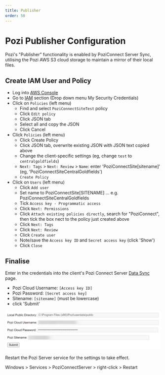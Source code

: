 ```yaml
---
title: Publisher
order: 50
---
```


# Pozi Publisher Configuration

Pozi's "Publisher" functionality is enabled by PoziConnect Server Sync, utilising the Pozi AWS S3 cloud storage to maintain a mirror of their local files.

## Create IAM User and Policy

- Log into [AWS Console](https://ap-southeast-2.console.aws.amazon.com/console/home?region=ap-southeast-2#)
- Go to [IAM](https://console.aws.amazon.com/iam/home?region=ap-southeast-2#/home) section (Drop down menu My Security Credentials)
- Click on `Policies` (left menu)
  - Find and select `PoziConnectSiteTest` policy
  - Click `Edit policy`
  - Click JSON tab
  - Select all and copy the JSON
  - Click Cancel
- Click `Policies` (left menu)
  - Click Create Policy
  - Click JSON tab, overwrite existing JSON with JSON text copied above
  - Change the client-specific settings (eg, change `test` to `centralgoldfields`)
  - `Next: Tags` > `Next: Review` > `Name`: enter 'PoziConnectSite[sitename]' (eg, 'PoziConnectSiteCentralGoldfields')
  - `Create Policy`
- Click on `Users` (left menu)
  - Click `Add user`
  - Set name to PoziConnectSite[SITENAME] ... e.g. PoziConnectSiteCentralGoldfields
  - Tick `Access key - Programmatic access`
  - Click `Next: Permissions`
  - Click `Attach existing policies directly`, search for "PoziConnect", then tick the box nect to the policy just created above
  - Click `Next: Tags`
  - Click `Next: Review`
  - Click `Create user`
  - Note/save the `Access key ID` and `Secret access key` (click 'Show')
  - Click `Close`

## Finalise

Enter in the credentials into the client's Pozi Connect Server [Data Sync](https://local.pozi.com/settingssync) page.

* Pozi Cloud Username: `[Access key ID]`
* Pozi Password: `[Secret access key]`
* Sitename: `[sitename]` (must be lowercase)
* click 'Submit'

![](/static/img/pozi-server-sync-credentials.png)

Restart the Pozi Server service for the settings to take effect.

Windows > Services > PoziConnectServer > right-click > Restart
